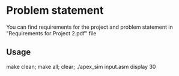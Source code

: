 Problem statement
=================

You can find requirements for the project and problem statement in "Requirements for Project 2.pdf" file

Usage
-----
make clean; make all; clear; ./apex_sim input.asm display 30
